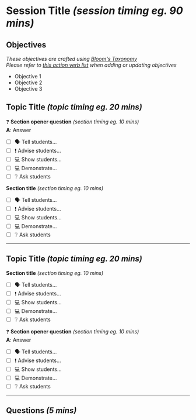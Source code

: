 # Session Title _(session timing eg. 90 mins)_

## Objectives
_These objectives are crafted using [Bloom's Taxonomy](https://tips.uark.edu/using-blooms-taxonomy/) \
Please refer to [this action verb list](https://tips.uark.edu/blooms-taxonomy-verb-chart/) when adding or updating objectives_
- Objective 1
- Objective 2
- Objective 3

## Topic Title _(topic timing eg. 20 mins)_
:question: **Section opener question** _(section timing eg. 10 mins)_ \
**A**: Answer
- [ ] :speaking_head: Tell students...
- [ ] :exclamation: Advise students...
- [ ] :computer: Show students...
- [ ] :computer: Demonstrate...
- [ ] :grey_question: Ask students

**Section title** _(section timing eg. 10 mins)_
- [ ] :speaking_head: Tell students...
- [ ] :exclamation: Advise students...
- [ ] :computer: Show students...
- [ ] :computer: Demonstrate...
- [ ] :grey_question: Ask students

---

## Topic Title _(topic timing eg. 20 mins)_

**Section title** _(section timing eg. 10 mins)_
- [ ] :speaking_head: Tell students...
- [ ] :exclamation: Advise students...
- [ ] :computer: Show students...
- [ ] :computer: Demonstrate...
- [ ] :grey_question: Ask students

:question: **Section opener question** _(section timing eg. 10 mins)_ \
**A**: Answer
- [ ] :speaking_head: Tell students...
- [ ] :exclamation: Advise students...
- [ ] :computer: Show students...
- [ ] :computer: Demonstrate...
- [ ] :grey_question: Ask students

---

## Questions _(5 mins)_
